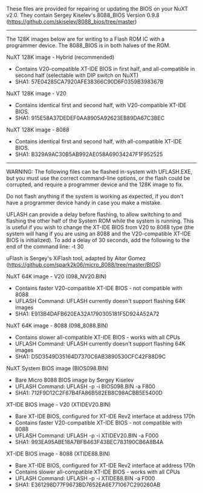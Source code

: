 These files are provided for repairing or updating the BIOS on your NuXT v2.0.
They contain Sergey Kiselev's 8088_BIOS Version 0.9.8 (https://github.com/skiselev/8088_bios/tree/master)

---

The 128K images below are for writing to a Flash ROM IC with a programmer device.
The 8088_BIOS is in both halves of the ROM.

NuXT 128K image - Hybrid (recommended)
- Contains V20-compatible XT-IDE BIOS in first half, and all-compatible in second half (selectable with DIP switch on NuXT)
- SHA1: 57E04285CA7920AFE38366C90D6F0359B398367B

NuXT 128K image - V20
- Contains identical first and second half, with V20-compatible XT-IDE BIOS.
- SHA1: 915E58A37DEDEF0AA8905A92623EB89DA67C3BEC

NuXT 128K image - 8088
- Contains identical first and second half, with all-compatible XT-IDE BIOS.
- SHA1: B329A9AC30B5AB992AE058A69034247F1F952525

---

WARNING: The following files can be flashed in-system with UFLASH.EXE, but you must use the correct command-line options, or the flash could be corrupted, and require a programmer device and the 128K image to fix.

Do not flash anything if the system is working as expected, if you don't have a programmer device handy in case you make a mistake.

UFLASH can provide a delay before flashing, to allow switching to and flashing the other half of the System ROM while the system is running. This is useful if you wish to change the XT-IDE BIOS from V20 to 8088 type (the system will hang if you are using an 8088 and the V20-compatible XT-IDE BIOS is initialized).
To add a delay of 30 seconds, add the following to the end of the command line: -t 30

uFlash is Sergey's XiFlash tool, adapted by Aitor Gomez (https://github.com/spark2k06/micro_8088/tree/master/BIOS)

NuXT 64K image - V20 (098_NV20.BIN)
- Contains faster V20-compatible XT-IDE BIOS - not compatible with 8088
- UFLASH Command: UFLASH currently doesn't support flashing 64K images
- SHA1: E913B4DAFB620EA32A1790305181F5D924A52A72

NuXT 64K image - 8088 (098_8088.BIN)
- Contains slower all-compatible XT-IDE BIOS - works with all CPUs
- UFLASH Command: UFLASH currently doesn't support flashing 64K images
- SHA1: D5D3549D35164D7370C6AB3890530CFC42F88D9C

NuXT System BIOS image (BIOS098.BIN)
- Bare Micro 8088 BIOS image by Sergey Kiselev
- UFLASH Command: UFLASH -p -i BIOS098.BIN -a F800
- SHA1: 712F9D12C2F67B4FA86B582EB8C98ACBB5E5400D

XT-IDE BIOS image - V20 (XTIDEV20.BIN)
- Bare XT-IDE BIOS, configured for XT-IDE Rev2 interface at address 170h
- Contains faster V20-compatible XT-IDE BIOS - not compatible with 8088
- UFLASH Command: UFLASH -p -i XTIDEV20.BIN -a F000
- SHA1: 993EA95ABE18A7BFB463F43BEC783190CB6A8B4A

XT-IDE BIOS image - 8088 (XTIDE88.BIN)
- Bare XT-IDE BIOS, configured for XT-IDE Rev2 interface at address 170h
- Contains slower all-compatible XT-IDE BIOS - works with all CPUs
- UFLASH Command: UFLASH -p -i XTIDE88.BIN -a F000
- SHA1: E361298D77F9673BD7652EA6E771067C290260AB
